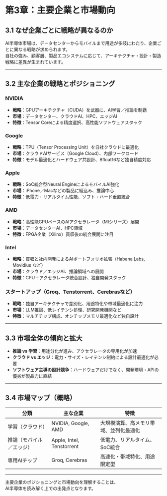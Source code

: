 # 第3章：主要企業と市場動向

## 3.1 なぜ企業ごとに戦略が異なるのか

AI半導体市場は、データセンターからモバイルまで用途が多岐にわたり、企業ごとに異なる戦略が求められます。  
自社の強み、顧客層、製品エコシステムに応じて、アーキテクチャ・設計・製造戦略に差異が生まれています。

---

## 3.2 主な企業の戦略とポジショニング

### NVIDIA  
- **戦略**：GPUアーキテクチャ（CUDA）を武器に、AI学習／推論を制覇  
- **市場**：データセンター、クラウドAI、HPC、エッジAI  
- **特徴**：Tensor Coreによる精度選択、高性能ソフトウェアスタック

### Google  
- **戦略**：TPU（Tensor Processing Unit）を自社クラウドに最適化  
- **市場**：クラウドAIサービス（Google Cloud）、内部ワークロード  
- **特徴**：モデル最適化とハードウェア共設計、Bfloat16など独自精度対応

### Apple  
- **戦略**：SoC統合型Neural EngineによるモバイルAI強化  
- **市場**：iPhone／Macなどの製品に組込み、推論中心  
- **特徴**：低電力・リアルタイム性能、ソフト・ハード垂直統合

### AMD  
- **戦略**：高性能GPUベースのAIアクセラレータ（MIシリーズ）展開  
- **市場**：データセンターAI、HPC領域  
- **特徴**：FPGA企業（Xilinx）買収後の統合展開に注目

### Intel  
- **戦略**：買収と社内開発によるAIポートフォリオ拡張（Habana Labs, Movidius など）  
- **市場**：クラウド／エッジAI、推論領域への展開  
- **特徴**：CPU＋アクセラレータ統合設計、独自開発スタック

### スタートアップ（Groq、Tenstorrent、Cerebrasなど）  
- **戦略**：独自アーキテクチャで差別化、用途特化や帯域最適化に注力  
- **市場**：LLM推論、低レイテンシ処理、研究開発機関など  
- **特徴**：マルチチップ構成、オンチップメモリ最適化など独自設計

---

## 3.3 市場全体の傾向と拡大

- **推論 vs 学習**：用途分化が進み、アクセラレータの専用化が加速  
- **クラウド vs エッジ**：電力・サイズ・レイテンシ制約による設計最適化が必要  
- **ソフトウェア主導の設計競争**：ハードウェアだけでなく、開発環境・APIの優劣が製品力に直結

---

## 3.4 市場マップ（概略）

| 分類 | 主な企業 | 特徴 |
|------|----------|------|
| 学習（クラウド） | NVIDIA, Google, AMD | 大規模演算、高メモリ帯域、並列化最適化 |
| 推論（モバイル／エッジ） | Apple, Intel, Tenstorrent | 低電力、リアルタイム、SoC統合 |
| 専用AIチップ | Groq, Cerebras | 高速化・帯域特化、用途限定型 |

---

主要企業のポジショニングと市場動向を理解することは、  
AI半導体を読み解く上での出発点となります。
